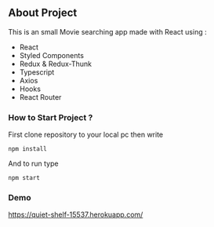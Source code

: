 
## About Project

This is an small Movie searching app made with React using :
* React
* Styled Components 
* Redux & Redux-Thunk
* Typescript
* Axios
* Hooks
* React Router

### How to Start Project ?
First clone repository to your local pc then write

`npm install`

And to run type

`npm start`

### Demo

https://quiet-shelf-15537.herokuapp.com/

